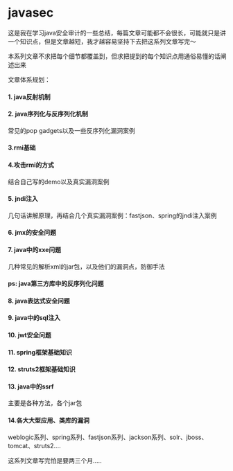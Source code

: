 # javasec
这是我在学习java安全审计的一些总结，每篇文章可能都不会很长，可能就只是讲一个知识点，但是文章越短，我才越容易坚持下去把这系列文章写完～

本系列文章不求把每个细节都覆盖到，但求把提到的每个知识点用通俗易懂的话阐述出来

文章体系规划：
#### 1. java反射机制
#### 2. java序列化与反序列化机制
常见的pop gadgets以及一些反序列化漏洞案例
#### 3.rmi基础
#### 4.攻击rmi的方式
结合自己写的demo以及真实漏洞案例
#### 5. jndi注入

几句话讲解原理，再结合几个真实漏洞案例：fastjson、spring的jndi注入案例
#### 6. jmx的安全问题

#### 7. java中的xxe问题

几种常见的解析xml的jar包，以及他们的漏洞点，防御手法

#### ps: java第三方库中的反序列化问题
#### 8. java表达式安全问题

#### 9. java中的sql注入

#### 10. jwt安全问题

#### 11. spring框架基础知识

#### 12. struts2框架基础知识

#### 13. java中的ssrf
主要是各种方法，各个jar包

#### 14.各大大型应用、类库的漏洞

weblogic系列、spring系列、fastjson系列、jackson系列、solr、jboss、tomcat、struts2....


这系列文章写完怕是要两三个月.....

